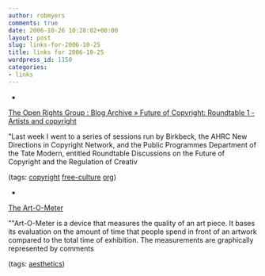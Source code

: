 ```yaml
---
author: robmyers
comments: true
date: 2006-10-26 10:28:02+00:00
layout: post
slug: links-for-2006-10-25
title: links for 2006-10-25
wordpress_id: 1150
categories:
- links
---
```


  

  *   


[The Open Rights Group : Blog Archive » Future of Copyright: Roundtable 1 - Artists and copyright](http://www.openrightsgroup.org/2006/10/24/future-of-copyright-roundtable-1-artists-and-copyright/)

  


"Last week I went to a series of sessions run by Birkbeck, the AHRC New Directions in Copyright Network, and the Public Programmes Department of the Tate Modern, entitled Roundtable Discussions on the Future of Copyright and the Regulation of Creativ

  


(tags: [copyright](http://del.icio.us/robmyers/copyright) [free-culture](http://del.icio.us/robmyers/free-culture) [org](http://del.icio.us/robmyers/org))

  

  

  *   


[The Art-O-Meter](http://www.we-make-money-not-art.com/archives/009049.php)

  


""Art-O-Meter is a device that measures the quality of an art piece. It bases its evaluation on the amount of time that people spend in front of an artwork compared to the total time of exhibition. The measurements are graphically represented by comments

  


(tags: [aesthetics](http://del.icio.us/robmyers/aesthetics))

  

  
  


